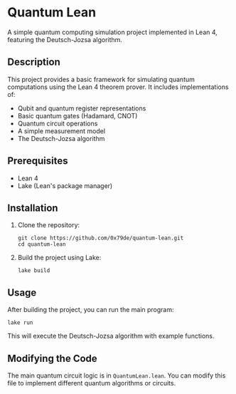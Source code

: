 # Quantum Lean

A simple quantum computing simulation project implemented in Lean 4, featuring the Deutsch-Jozsa algorithm.

## Description

This project provides a basic framework for simulating quantum computations using the Lean 4 theorem prover. It includes implementations of:

- Qubit and quantum register representations
- Basic quantum gates (Hadamard, CNOT)
- Quantum circuit operations
- A simple measurement model
- The Deutsch-Jozsa algorithm

## Prerequisites

- Lean 4
- Lake (Lean's package manager)

## Installation

1. Clone the repository:
   ```
   git clone https://github.com/0x79de/quantum-lean.git
   cd quantum-lean
   ```

2. Build the project using Lake:
   ```
   lake build
   ```

## Usage

After building the project, you can run the main program:

```
lake run
```

This will execute the Deutsch-Jozsa algorithm with example functions.

## Modifying the Code

The main quantum circuit logic is in `QuantumLean.lean`. You can modify this file to implement different quantum algorithms or circuits.

